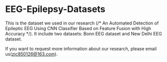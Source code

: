 # EEG-Epilepsy-Datasets
This is the dataset we used in our research (/* An Automated Detection of Epileptic EEG Using CNN Classifier Based on Feature Fusion with High Accuracy */). It include two datasets: Bonn EEG dataset and New Delhi EEG dataset. 

If you want to request more information about our research, please email us(zjc850126@163.com).
